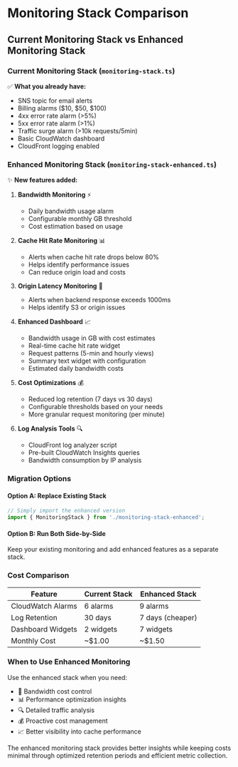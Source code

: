 # Monitoring Stack Comparison

## Current Monitoring Stack vs Enhanced Monitoring Stack

### Current Monitoring Stack (`monitoring-stack.ts`)

✅ **What you already have:**
- SNS topic for email alerts
- Billing alarms ($10, $50, $100)
- 4xx error rate alarm (>5%)
- 5xx error rate alarm (>1%)
- Traffic surge alarm (>10k requests/5min)
- Basic CloudWatch dashboard
- CloudFront logging enabled

### Enhanced Monitoring Stack (`monitoring-stack-enhanced.ts`)

✨ **New features added:**

1. **Bandwidth Monitoring** ⚡
   - Daily bandwidth usage alarm
   - Configurable monthly GB threshold
   - Cost estimation based on usage

2. **Cache Hit Rate Monitoring** 📊
   - Alerts when cache hit rate drops below 80%
   - Helps identify performance issues
   - Can reduce origin load and costs

3. **Origin Latency Monitoring** 🚦
   - Alerts when backend response exceeds 1000ms
   - Helps identify S3 or origin issues

4. **Enhanced Dashboard** 📈
   - Bandwidth usage in GB with cost estimates
   - Real-time cache hit rate widget
   - Request patterns (5-min and hourly views)
   - Summary text widget with configuration
   - Estimated daily bandwidth costs

5. **Cost Optimizations** 💰
   - Reduced log retention (7 days vs 30 days)
   - Configurable thresholds based on your needs
   - More granular request monitoring (per minute)

6. **Log Analysis Tools** 🔍
   - CloudFront log analyzer script
   - Pre-built CloudWatch Insights queries
   - Bandwidth consumption by IP analysis

### Migration Options

#### Option A: Replace Existing Stack
```typescript
// Simply import the enhanced version
import { MonitoringStack } from './monitoring-stack-enhanced';
```

#### Option B: Run Both Side-by-Side
Keep your existing monitoring and add enhanced features as a separate stack.

### Cost Comparison

| Feature | Current Stack | Enhanced Stack |
|---------|--------------|----------------|
| CloudWatch Alarms | 6 alarms | 9 alarms |
| Log Retention | 30 days | 7 days (cheaper) |
| Dashboard Widgets | 2 widgets | 7 widgets |
| Monthly Cost | ~$1.00 | ~$1.50 |

### When to Use Enhanced Monitoring

Use the enhanced stack when you need:
- 🎯 Bandwidth cost control
- 📊 Performance optimization insights
- 🔍 Detailed traffic analysis
- 💰 Proactive cost management
- 📈 Better visibility into cache performance

The enhanced monitoring stack provides better insights while keeping costs minimal through optimized retention periods and efficient metric collection.